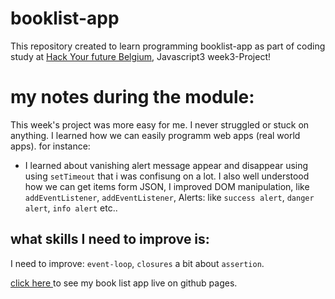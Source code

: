 # booklist-app

This repository created to learn programming booklist-app as part of coding study at [Hack Your future Belgium](https://github.com/HackYourFutureBelgium), Javascript3 week3-Project!

# my notes during the module:

This week's project was more easy for me. I never struggled or stuck on anything.
I learned how we can easily programm web apps (real world apps).
for instance:

- I learned about vanishing alert message appear and disappear using using `setTimeout` that i was confisung on a lot.
  I also well understood how we can get items form JSON,
  I improved DOM manipulation, like `addEventListener`, `addEventListener`, Alerts: like `success alert`, `danger alert`, `info alert` etc..

## what skills I need to improve is:

I need to improve: `event-loop`, `closures` a bit about `assertion`.


[click here ](https://akadarakku.github.io/booklist-app/) to see my book list app live on github pages.
